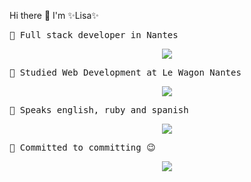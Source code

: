 Hi there 👋
I'm ✨Lisa✨

<pre>
🌱 Full stack developer in Nantes
</pre> 

<div id="header" align="center">
  <img src="https://media.giphy.com/media/WZ4M8M2VbauEo/giphy.gif"/>
</div>

<pre>
🌱 Studied Web Development at Le Wagon Nantes
</pre> 

<div align="center">
  <img src="https://media.giphy.com/media/scZPhLqaVOM1qG4lT9/giphy.gif"/>
</div>

<pre>
🌱 Speaks english, ruby and spanish 
</pre>

<div align="center">
  <img class="img" src=https://github-readme-stats.vercel.app/api/top-langs/?username=Lisalucie&langs_count=5&theme=tokyonight>
</div>

<pre>
🌱 Committed to committing 😉
</pre>

<div align="center">
   <img class="img" src=https://github-readme-stats.vercel.app/api/?username=Lisalucie&count_private=true&theme=tokyonight&showicons=true>
</div>

